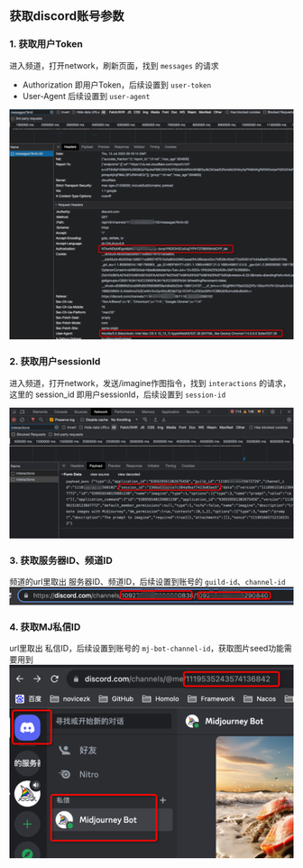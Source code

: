 ## 获取discord账号参数

### 1. 获取用户Token
进入频道，打开network，刷新页面，找到 `messages` 的请求
- Authorization 即用户Token，后续设置到 `user-token`
- User-Agent 后续设置到 `user-agent`

![User Token](params_user.png)

### 2. 获取用户sessionId
进入频道，打开network，发送/imagine作图指令，找到 `interactions` 的请求，这里的 session_id 即用户sessionId，后续设置到 `session-id`

![User Session](params_session_id.png)

### 3. 获取服务器ID、频道ID

频道的url里取出 服务器ID、频道ID，后续设置到账号的 `guild-id`、`channel-id`
![Guild Channel ID](img_9.png)

### 4. 获取MJ私信ID

url里取出 私信ID，后续设置到账号的 `mj-bot-channel-id`，获取图片seed功能需要用到
![Midjourney @me](bot-me.png)